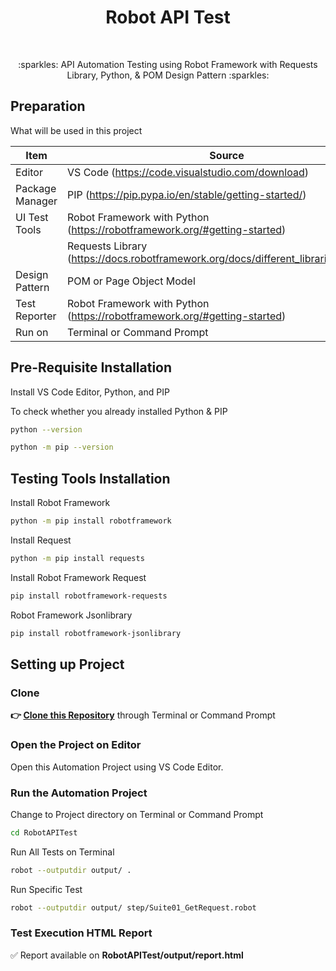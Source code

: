 <h1 align="center">Robot API Test</h1></br>

<p align="center">
:sparkles: API Automation Testing using Robot Framework with Requests Library, Python, & POM Design Pattern :sparkles:
</p>

## Preparation

What will be used in this project

| Item           | Source                                                         |
| -------------- | ------------------------------------------------------------ |
| Editor         | VS Code (https://code.visualstudio.com/download) |
| Package Manager| PIP (https://pip.pypa.io/en/stable/getting-started/) |
| UI Test Tools  | Robot Framework with Python (https://robotframework.org/#getting-started) |
|                | Requests Library (https://docs.robotframework.org/docs/different_libraries/requests) |
| Design Pattern | POM or Page Object Model |
| Test Reporter  | Robot Framework with Python (https://robotframework.org/#getting-started)|
| Run on         | Terminal or Command Prompt  |

## Pre-Requisite Installation

Install VS Code Editor, Python, and PIP

To check whether you already installed Python & PIP

```Bash
python --version
```

```Bash
python -m pip --version
```

## Testing Tools Installation

Install Robot Framework

```Bash
python -m pip install robotframework
```

Install Request

```Bash
python -m pip install requests
```

Install Robot Framework Request

```Bash
pip install robotframework-requests
```

Robot Framework Jsonlibrary

```Bash
pip install robotframework-jsonlibrary
```

## Setting up Project

### Clone

**👉 [Clone this Repository](https://github.com/Fatimazza/RobotAPITest/)** through Terminal or Command Prompt

### Open the Project on Editor

Open this Automation Project using VS Code Editor.

### Run the Automation Project 

Change to Project directory on Terminal or Command Prompt

```Bash
cd RobotAPITest
```

Run All Tests on Terminal

```Bash
robot --outputdir output/ .
```

Run Specific Test

```Bash
robot --outputdir output/ step/Suite01_GetRequest.robot
```

### Test Execution HTML Report

:white_check_mark: Report available on <b> RobotAPITest/output/report.html </b>
